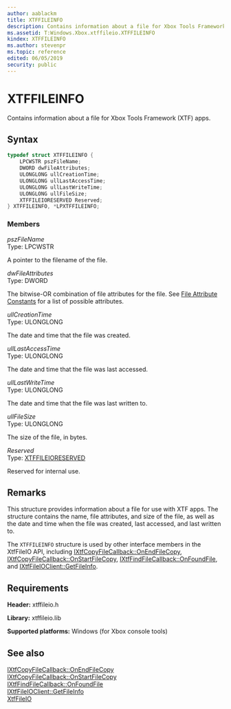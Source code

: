 ```yaml
---
author: aablackm
title: XTFFILEINFO
description: Contains information about a file for Xbox Tools Framework (XTF) apps.
ms.assetid: T:Windows.Xbox.xtffileio.XTFFILEINFO
kindex: XTFFILEINFO
ms.author: stevenpr
ms.topic: reference
edited: 06/05/2019
security: public
---
```


# XTFFILEINFO
  
Contains information about a file for Xbox Tools Framework (XTF) apps.  
  
<a id="syntaxSection"></a>
  
## Syntax
  
```cpp
typedef struct XTFFILEINFO {
    LPCWSTR pszFileName;
    DWORD dwFileAttributes;
    ULONGLONG ullCreationTime;
    ULONGLONG ullLastAccessTime;
    ULONGLONG ullLastWriteTime;
    ULONGLONG ullFileSize;
    XTFFILEIORESERVED Reserved;
} XTFFILEINFO, *LPXTFFILEINFO;  
```
  
<a id="membersSection"></a>
  
### Members
  
*pszFileName*  
Type: LPCWSTR  
  
A pointer to the filename of the file.  
  
*dwFileAttributes*  
Type: DWORD  
  
The bitwise-OR combination of file attributes for the file. See [File Attribute Constants](https://msdn.microsoft.com/library/windows/desktop/gg258117(v=vs.85).aspx) for a list of possible attributes.  
  
*ullCreationTime*  
Type: ULONGLONG  
  
The date and time that the file was created.  
  
*ullLastAccessTime*  
Type: ULONGLONG  
  
The date and time that the file was last accessed.  
  
*ullLastWriteTime*  
Type: ULONGLONG  
  
The date and time that the file was last written to.  
  
*ullFileSize*  
Type: ULONGLONG  
  
The size of the file, in bytes.  
  
*Reserved*  
Type: [XTFFILEIORESERVED](xtffileioreserved-xtffileio-xbox-microsoft-t.md)  
  
Reserved for internal use.  
  
<a id="remarksSection"></a>
  
## Remarks
  
This structure provides information about a file for use with XTF apps. The structure contains the name, file attributes, and size of the file, as well as the date and time when the file was created, last accessed, and last written to.  
  
The `XTFFILEINFO` structure is used by other interface members in the XtfFileIO API, including [IXtfCopyFileCallback::OnEndFileCopy](../classes/IXtfCopyFileCallback/methods/onendfilecopy-ixtfcopyfilecallback-xtffileio-xbox-microsoft-m.md), [IXtfCopyFileCallback::OnStartFileCopy](../classes/IXtfCopyFileCallback/methods/onstartfilecopy-ixtfcopyfilecallback-xtffileio-xbox-microsoft-m.md), [IXtfFindFileCallback::OnFoundFile](../classes/IXtfFindFileCallback/methods/onfoundfile-ixtffindfilecallback-xtffileio-xbox-microsoft-m.md), and [IXtfFileIOClient::GetFileInfo](../classes/IXtfFileIOClient/methods/getfileinfo-ixtffileioclient-xtffileio-xbox-microsoft-m.md).  
  
<a id="requirementsSection"></a>
  
## Requirements  
  
**Header:** xtffileio.h  
  
**Library:** xtffileio.lib  
  
**Supported platforms:** Windows (for Xbox console tools)  
  
<a id="seealsoSection"></a>
  
## See also
  
[IXtfCopyFileCallback::OnEndFileCopy](../classes/IXtfCopyFileCallback/methods/onendfilecopy-ixtfcopyfilecallback-xtffileio-xbox-microsoft-m.md)  
[IXtfCopyFileCallback::OnStartFileCopy](../classes/IXtfCopyFileCallback/methods/onstartfilecopy-ixtfcopyfilecallback-xtffileio-xbox-microsoft-m.md)  
[IXtfFindFileCallback::OnFoundFile](../classes/IXtfFindFileCallback/methods/onfoundfile-ixtffindfilecallback-xtffileio-xbox-microsoft-m.md)  
[IXtfFileIOClient::GetFileInfo](../classes/IXtfFileIOClient/methods/getfileinfo-ixtffileioclient-xtffileio-xbox-microsoft-m.md)  
[XtfFileIO](../xtffileio-xbox-microsoft-n.md)  
  
